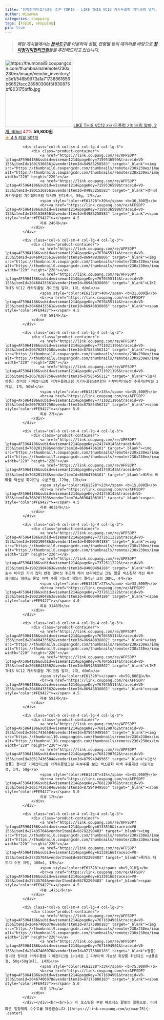 ```yaml
---
title: "청미정기미잡티크림 추천 TOP10 - LIKE THIS VC12 카카두플럼 기미크림 알파, 2개, 60ml"
author: WiseMan
categories: shopping
tags: [Top10, shopping]
pin: true
---
```


> ##### 해당 게시물에서는 [**분석도구**](https://itemscout.io/)를 이용하여 **성별**, **연령별** 등의 데이터를 바탕으로 [**청미정기미잡티크림**](https://link.coupang.com/a/baae76)들을 추천해드리고 있습니다.
<div class="container"><div class="row">
            <div class="col-6 col-sm-4 col-lg-4 col-lg-3">
                <div class="product-container">
                    <a href="https://link.coupang.com/re/AFFSDP?lptag=AF5964186&subid=wiseman1214&pageKey=7670455114&traceid=V0-153&itemId=20460433562&vendorItemId=86948838802" target="_blank"><img src="https://thumbnail9.coupangcdn.com/thumbnails/remote/230x230ex/image/vendor_inventory/c3e1/546b9973a1a71738861656b6652facc23980308f5f830875bf803175bffb.jpg" alt="https://thumbnail9.coupangcdn.com/thumbnails/remote/230x230ex/image/vendor_inventory/c3e1/546b9973a1a71738861656b6652facc23980308f5f830875bf803175bffb.jpg" width="220" height="220"></a>
                    <a href="https://link.coupang.com/re/AFFSDP?lptag=AF5964186&subid=wiseman1214&pageKey=7670455114&traceid=V0-153&itemId=20460433562&vendorItemId=86948838802" target="_blank">LIKE THIS VC12 카카두플럼 기미크림 알파, 2개, 60ml</a>
                    <span style="color:#E61328">42%</span> <b>59,800원</b>
                    <br><a href="https://link.coupang.com/re/AFFSDP?lptag=AF5964186&subid=wiseman1214&pageKey=7670455114&traceid=V0-153&itemId=20460433562&vendorItemId=86948838802" target="_blank"><span style="color:#FE9427">★</span> 4.5
                    리뷰 591개</a>
                </div>
            </div>
            
            <div class="col-6 col-sm-4 col-lg-4 col-lg-3">
                <div class="product-container">
                    <a href="https://link.coupang.com/re/AFFSDP?lptag=AF5964186&subid=wiseman1214&pageKey=7159536599&traceid=V0-153&itemId=18015368561&vendorItemId=84983258583" target="_blank"><img src="https://thumbnail6.coupangcdn.com/thumbnails/remote/230x230ex/image/vendor_inventory/06ab/0109839b6125b06e9fa413f4a4da6f173223179bd32b636d35d374d416a9.jpg" alt="https://thumbnail6.coupangcdn.com/thumbnails/remote/230x230ex/image/vendor_inventory/06ab/0109839b6125b06e9fa413f4a4da6f173223179bd32b636d35d374d416a9.jpg" width="220" height="220"></a>
                    <a href="https://link.coupang.com/re/AFFSDP?lptag=AF5964186&subid=wiseman1214&pageKey=7159536599&traceid=V0-153&itemId=18015368561&vendorItemId=84983258583" target="_blank">청미정 카카두플럼 기미잡티크림 다시마 컨디셔너, 50g, 1개</a>
                    <span style="color:#E61328">39%</span> <b>36,300원</b>
                    <br><a href="https://link.coupang.com/re/AFFSDP?lptag=AF5964186&subid=wiseman1214&pageKey=7159536599&traceid=V0-153&itemId=18015368561&vendorItemId=84983258583" target="_blank"><span style="color:#FE9427">★</span> 4.5
                    리뷰 246개</a>
                </div>
            </div>
            
            <div class="col-6 col-sm-4 col-lg-4 col-lg-3">
                <div class="product-container">
                    <a href="https://link.coupang.com/re/AFFSDP?lptag=AF5964186&subid=wiseman1214&pageKey=7670455114&traceid=V0-153&itemId=20460433561&vendorItemId=86948838806" target="_blank"><img src="https://thumbnail6.coupangcdn.com/thumbnails/remote/230x230ex/image/vendor_inventory/d8c9/5bd5f8aee0a4c792acdefc0713e48b0fa3957ae5bfc2059fa07312f5c4d5.jpg" alt="https://thumbnail6.coupangcdn.com/thumbnails/remote/230x230ex/image/vendor_inventory/d8c9/5bd5f8aee0a4c792acdefc0713e48b0fa3957ae5bfc2059fa07312f5c4d5.jpg" width="220" height="220"></a>
                    <a href="https://link.coupang.com/re/AFFSDP?lptag=AF5964186&subid=wiseman1214&pageKey=7670455114&traceid=V0-153&itemId=20460433561&vendorItemId=86948838806" target="_blank">LIKE THIS VC12 카카두플럼 기미크림 알파, 1개, 60ml</a>
                    <span style="color:#E61328">40%</span> <b>31,000원</b>
                    <br><a href="https://link.coupang.com/re/AFFSDP?lptag=AF5964186&subid=wiseman1214&pageKey=7670455114&traceid=V0-153&itemId=20460433561&vendorItemId=86948838806" target="_blank"><span style="color:#FE9427">★</span> 4.5
                    리뷰 591개</a>
                </div>
            </div>
            
            <div class="col-6 col-sm-4 col-lg-4 col-lg-3">
                <div class="product-container">
                    <a href="https://link.coupang.com/re/AFFSDP?lptag=AF5964186&subid=wiseman1214&pageKey=7711021196&traceid=V0-153&itemId=20670287250&vendorItemId=87585456212" target="_blank"><img src="https://thumbnail8.coupangcdn.com/thumbnails/remote/230x230ex/image/vendor_inventory/ac8a/7e736e7829b26607f179b1ccaa4d123500e2290d3c912cceffae44d3bd6c.jpg" alt="https://thumbnail8.coupangcdn.com/thumbnails/remote/230x230ex/image/vendor_inventory/ac8a/7e736e7829b26607f179b1ccaa4d123500e2290d3c912cceffae44d3bd6c.jpg" width="220" height="220"></a>
                    <a href="https://link.coupang.com/re/AFFSDP?lptag=AF5964186&subid=wiseman1214&pageKey=7711021196&traceid=V0-153&itemId=20670287250&vendorItemId=87585456212" target="_blank">[본사정품] 청미정 기미잡티크림 카카두플럼크림 카카두플럼성분함유 피부미백기능성 주름개선탁월 1개입, 1개, 50ml</a>
                    <span style="color:#E61328">33%</span> <b>35,500원</b>
                    <br><a href="https://link.coupang.com/re/AFFSDP?lptag=AF5964186&subid=wiseman1214&pageKey=7711021196&traceid=V0-153&itemId=20670287250&vendorItemId=87585456212" target="_blank"><span style="color:#FE9427">★</span> 5.0
                    리뷰 2개</a>
                </div>
            </div>
            
            <div class="col-6 col-sm-4 col-lg-4 col-lg-3">
                <div class="product-container">
                    <a href="https://link.coupang.com/re/AFFSDP?lptag=AF5964186&subid=wiseman1214&pageKey=241740145&traceid=V0-153&itemId=768201398&vendorItemId=86964706101" target="_blank"><img src="https://thumbnail7.coupangcdn.com/thumbnails/remote/230x230ex/image/vendor_inventory/4119/237b9f422a3cbac9df1eaa3f56867386946813aa134c768a5589bb420fc7.jpg" alt="https://thumbnail7.coupangcdn.com/thumbnails/remote/230x230ex/image/vendor_inventory/4119/237b9f422a3cbac9df1eaa3f56867386946813aa134c768a5589bb420fc7.jpg" width="220" height="220"></a>
                    <a href="https://link.coupang.com/re/AFFSDP?lptag=AF5964186&subid=wiseman1214&pageKey=241740145&traceid=V0-153&itemId=768201398&vendorItemId=86964706101" target="_blank">록키스 비타풀 약산성 화이트닝 수분크림, 120g, 1개</a>
                    <span style="color:#E61328">23%</span> <b>15,600원</b>
                    <br><a href="https://link.coupang.com/re/AFFSDP?lptag=AF5964186&subid=wiseman1214&pageKey=241740145&traceid=V0-153&itemId=768201398&vendorItemId=86964706101" target="_blank"><span style="color:#FE9427">★</span> 4.5
                    리뷰 4035개</a>
                </div>
            </div>
            
            <div class="col-6 col-sm-4 col-lg-4 col-lg-3">
                <div class="product-container">
                    <a href="https://link.coupang.com/re/AFFSDP?lptag=AF5964186&subid=wiseman1214&pageKey=7372611222&traceid=V0-153&itemId=19021904863&vendorItemId=84000494188" target="_blank"><img src="https://thumbnail6.coupangcdn.com/thumbnails/remote/230x230ex/image/vendor_inventory/aed8/bf3fd9d17d23464c412902724cc2b64401de52af507ea6950adeab35a959.jpg" alt="https://thumbnail6.coupangcdn.com/thumbnails/remote/230x230ex/image/vendor_inventory/aed8/bf3fd9d17d23464c412902724cc2b64401de52af507ea6950adeab35a959.jpg" width="220" height="220"></a>
                    <a href="https://link.coupang.com/re/AFFSDP?lptag=AF5964186&subid=wiseman1214&pageKey=7372611222&traceid=V0-153&itemId=19021904863&vendorItemId=84000494188" target="_blank">화사 순수 비타민 기미 잡티 반점 검버섯 주근깨 케어 브라이트닝 크림 얼굴 색소침착 개선 피부 화이트닝 에센스 톤업 미백 주름 기능성 데일리 멜라닌 크림 30ML, 4개</a>
                    <span style="color:#E61328">27%</span> <b>33,800원</b>
                    <br><a href="https://link.coupang.com/re/AFFSDP?lptag=AF5964186&subid=wiseman1214&pageKey=7372611222&traceid=V0-153&itemId=19021904863&vendorItemId=84000494188" target="_blank"><span style="color:#FE9427">★</span> 4.0
                    리뷰 3148개</a>
                </div>
            </div>
            
            <div class="col-6 col-sm-4 col-lg-4 col-lg-3">
                <div class="product-container">
                    <a href="https://link.coupang.com/re/AFFSDP?lptag=AF5964186&subid=wiseman1214&pageKey=7670455114&traceid=V0-153&itemId=20460433562&vendorItemId=86948838802" target="_blank"><img src="https://thumbnail9.coupangcdn.com/thumbnails/remote/230x230ex/image/vendor_inventory/c3e1/546b9973a1a71738861656b6652facc23980308f5f830875bf803175bffb.jpg" alt="https://thumbnail9.coupangcdn.com/thumbnails/remote/230x230ex/image/vendor_inventory/c3e1/546b9973a1a71738861656b6652facc23980308f5f830875bf803175bffb.jpg" width="220" height="220"></a>
                    <a href="https://link.coupang.com/re/AFFSDP?lptag=AF5964186&subid=wiseman1214&pageKey=7670455114&traceid=V0-153&itemId=20460433562&vendorItemId=86948838802" target="_blank">LIKE THIS VC12 카카두플럼 기미크림 알파, 2개, 60ml</a>
                    <span style="color:#E61328"></span> <b>59,800원</b>
                    <br><a href="https://link.coupang.com/re/AFFSDP?lptag=AF5964186&subid=wiseman1214&pageKey=7670455114&traceid=V0-153&itemId=20460433562&vendorItemId=86948838802" target="_blank"><span style="color:#FE9427">★</span> 4.5
                    리뷰 591개</a>
                </div>
            </div>
            
            <div class="col-6 col-sm-4 col-lg-4 col-lg-3">
                <div class="product-container">
                    <a href="https://link.coupang.com/re/AFFSDP?lptag=AF5964186&subid=wiseman1214&pageKey=7681298762&traceid=V0-153&itemId=20517436584&vendorItemId=87594949565" target="_blank"><img src="https://thumbnail10.coupangcdn.com/thumbnails/remote/230x230ex/image/vendor_inventory/9c25/e1efb35dbb9e5f96500e6141e1bf632faa1f33361935745be975cf6bf183.png" alt="https://thumbnail10.coupangcdn.com/thumbnails/remote/230x230ex/image/vendor_inventory/9c25/e1efb35dbb9e5f96500e6141e1bf632faa1f33361935745be975cf6bf183.png" width="220" height="220"></a>
                    <a href="https://link.coupang.com/re/AFFSDP?lptag=AF5964186&subid=wiseman1214&pageKey=7681298762&traceid=V0-153&itemId=20517436584&vendorItemId=87594949565" target="_blank">[본사정품] 청미정 기미잡티크림 카카두플럼크림 피부주름 보습 색소완화 미백 주름개선 이중기능성, 1개, 50g</a>
                    <span style="color:#E61328">31%</span> <b>41,900원</b>
                    <br><a href="https://link.coupang.com/re/AFFSDP?lptag=AF5964186&subid=wiseman1214&pageKey=7681298762&traceid=V0-153&itemId=20517436584&vendorItemId=87594949565" target="_blank"><span style="color:#FE9427">★</span> 5.0
                    리뷰 1개</a>
                </div>
            </div>
            
            <div class="col-6 col-sm-4 col-lg-4 col-lg-3">
                <div class="product-container">
                    <a href="https://link.coupang.com/re/AFFSDP?lptag=AF5964186&subid=wiseman1214&pageKey=6133816&traceid=V0-153&itemId=27435704&vendorItemId=86782290483" target="_blank"><img src="https://thumbnail6.coupangcdn.com/thumbnails/remote/230x230ex/image/vendor_inventory/9a5a/284564fe6710baa5a1b4b8be5254e4ffbd0f72d3b2c1c745f9bfd53a91a3.jpg" alt="https://thumbnail6.coupangcdn.com/thumbnails/remote/230x230ex/image/vendor_inventory/9a5a/284564fe6710baa5a1b4b8be5254e4ffbd0f72d3b2c1c745f9bfd53a91a3.jpg" width="220" height="220"></a>
                    <a href="https://link.coupang.com/re/AFFSDP?lptag=AF5964186&subid=wiseman1214&pageKey=6133816&traceid=V0-153&itemId=27435704&vendorItemId=86782290483" target="_blank">록키스 티트리 수분 크림, 100ml, 1개</a>
                    <span style="color:#E61328"></span> <b>9,910원</b>
                    <br><a href="https://link.coupang.com/re/AFFSDP?lptag=AF5964186&subid=wiseman1214&pageKey=6133816&traceid=V0-153&itemId=27435704&vendorItemId=86782290483" target="_blank"><span style="color:#FE9427">★</span> 4.5
                    리뷰 14751개</a>
                </div>
            </div>
            
            <div class="col-6 col-sm-4 col-lg-4 col-lg-3">
                <div class="product-container">
                    <a href="https://link.coupang.com/re/AFFSDP?lptag=AF5964186&subid=wiseman1214&pageKey=7671694901&traceid=V0-153&itemId=20467406078&vendorItemId=87175880183" target="_blank"><img src="https://thumbnail9.coupangcdn.com/thumbnails/remote/230x230ex/image/vendor_inventory/46d7/6cb9db0858c3beb7ec800c499a40f1947d3d727714ef984d3a1be9138f95.png" alt="https://thumbnail9.coupangcdn.com/thumbnails/remote/230x230ex/image/vendor_inventory/46d7/6cb9db0858c3beb7ec800c499a40f1947d3d727714ef984d3a1be9138f95.png" width="220" height="220"></a>
                    <a href="https://link.coupang.com/re/AFFSDP?lptag=AF5964186&subid=wiseman1214&pageKey=7671694901&traceid=V0-153&itemId=20467406078&vendorItemId=87175880183" target="_blank">정품) 청미정 청미정 카카두플럼 기미잡티크림 1+1세트 I 피부미백 기능성 화장품 최신제조 +샘플증정, 50g+50g(ml), 1세트</a>
                    <span style="color:#E61328">33%</span> <b>75,900원</b>
                    <br><a href="https://link.coupang.com/re/AFFSDP?lptag=AF5964186&subid=wiseman1214&pageKey=7671694901&traceid=V0-153&itemId=20467406078&vendorItemId=87175880183" target="_blank"><span style="color:#FE9427">★</span> 5.0
                    리뷰 1개</a>
                </div>
            </div>
            </div></div><br><br>[👉 이 포스팅은 쿠팡 파트너스 활동의 일환으로, 이에 따른 일정액의 수수료를 제공받습니다.](https://link.coupang.com/a/baae76){: .center}